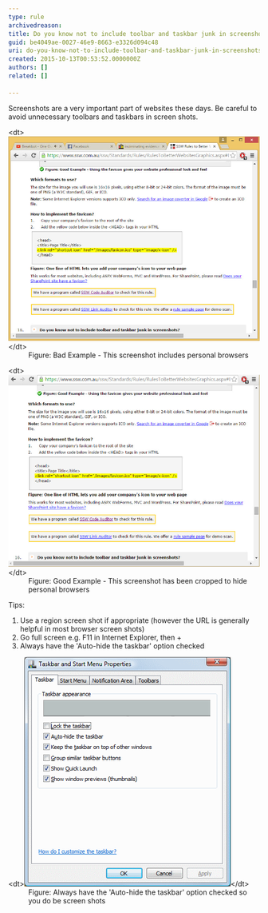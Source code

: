```yaml
---
type: rule
archivedreason: 
title: Do you know not to include toolbar and taskbar junk in screenshots?
guid: be4049ae-0027-46e9-8663-e3326d094c48
uri: do-you-know-not-to-include-toolbar-and-taskbar-junk-in-screenshots
created: 2015-10-13T00:53:52.0000000Z
authors: []
related: []

---
```


Screenshots are a very important part of websites these days. Be careful to avoid unnecessary toolbars and taskbars in screen shots.

<!--endintro-->
<dl class="badImage">&lt;dt&gt;<img src="Bad_Screenshot-with-personal-data.JPG" alt="bad example as the taskbar and the Googletoolbar have been captured">&lt;/dt&gt;<dd>Figure: Bad Example - This screenshot includes personal browsers</dd></dl><dl class="goodImage">&lt;dt&gt;<img src="Good_No-Personal-Info.jpg" alt="Good example  the taskbar and Googletoolbar have been hidden before capturing the screenshot">&lt;/dt&gt;<dd>Figure: Good Example - This screenshot has been cropped to hide personal browsers</dd></dl>
Tips:

1. Use a region screen shot if appropriate (however the URL is generally helpful in most browser screen shots)
2. Go full screen e.g. F11 in Internet Explorer, then <alt>+<print></print></alt>
3. Always have the 'Auto-hide the taskbar' option checked
<dl class="goodImage">&lt;dt&gt;<img src="Good_Auto-Hide-Taskbar.gif" alt="Set toolbars to auto-hide">&lt;/dt&gt;<dd>Figure: Always have the 'Auto-hide the taskbar' option checked so you do be screen shots</dd></dl>
